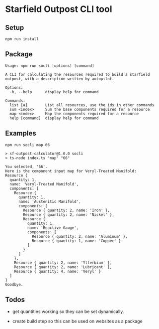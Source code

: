 # Starfield Outpost CLI tool

## Setup
  `npm run install`

## Package
```
Usage: npm run socli [options] [command]

A CLI for calculating the resources required to build a starfield outpost, with a description written by autopilot.

Options:
  -h, --help      display help for command

Commands:
  list [a]        List all resources, use the ids in other commands
  sum <index>     Sum the base components required for a resource
  map <index>     Map the components required for a resource
  help [command]  display help for command
```

## Examples
`npm run socli map 66`
```
> sf-outpost-calculator@1.0.0 socli
> ts-node index.ts "map" "66"

You selected, '66'.
Here is the component input map for Veryl-Treated Manifold:
Resource {
  quantity: 1,
  name: 'Veryl-Treated Manifold',
  components: [
    Resource {
      quantity: 1,
      name: 'Austenitic Manifold',
      components: [
        Resource { quantity: 2, name: 'Iron' },
        Resource { quantity: 2, name: 'Nickel' },
        Resource {
          quantity: 1,
          name: 'Reactive Gauge',
          components: [
            Resource { quantity: 2, name: 'Aluminum' },
            Resource { quantity: 1, name: 'Copper' }
          ]
        }
      ]
    },
    Resource { quantity: 2, name: 'Ytterbium' },
    Resource { quantity: 2, name: 'Lubricant' },
    Resource { quantity: 4, name: 'Veryl' }
  ]
}
Goodbye.
```

## Todos
- get quantities working so they can be set dynamically.

- create build step so this can be used on websites as a package